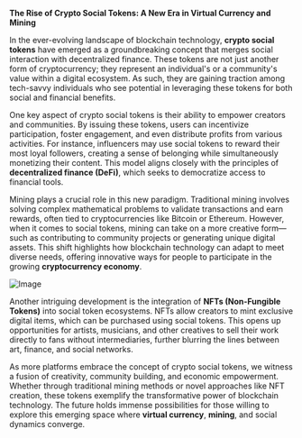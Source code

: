 **The Rise of Crypto Social Tokens: A New Era in Virtual Currency and Mining**

In the ever-evolving landscape of blockchain technology, **crypto social tokens** have emerged as a groundbreaking concept that merges social interaction with decentralized finance. These tokens are not just another form of cryptocurrency; they represent an individual's or a community's value within a digital ecosystem. As such, they are gaining traction among tech-savvy individuals who see potential in leveraging these tokens for both social and financial benefits.

One key aspect of crypto social tokens is their ability to empower creators and communities. By issuing these tokens, users can incentivize participation, foster engagement, and even distribute profits from various activities. For instance, influencers may use social tokens to reward their most loyal followers, creating a sense of belonging while simultaneously monetizing their content. This model aligns closely with the principles of **decentralized finance (DeFi)**, which seeks to democratize access to financial tools.

Mining plays a crucial role in this new paradigm. Traditional mining involves solving complex mathematical problems to validate transactions and earn rewards, often tied to cryptocurrencies like Bitcoin or Ethereum. However, when it comes to social tokens, mining can take on a more creative form—such as contributing to community projects or generating unique digital assets. This shift highlights how blockchain technology can adapt to meet diverse needs, offering innovative ways for people to participate in the growing **cryptocurrency economy**.

![Image](https://github.com/user-attachments/assets/31692037-0104-4703-abd1-696b6a7dd41b)

Another intriguing development is the integration of **NFTs (Non-Fungible Tokens)** into social token ecosystems. NFTs allow creators to mint exclusive digital items, which can be purchased using social tokens. This opens up opportunities for artists, musicians, and other creatives to sell their work directly to fans without intermediaries, further blurring the lines between art, finance, and social networks.

As more platforms embrace the concept of crypto social tokens, we witness a fusion of creativity, community building, and economic empowerment. Whether through traditional mining methods or novel approaches like NFT creation, these tokens exemplify the transformative power of blockchain technology. The future holds immense possibilities for those willing to explore this emerging space where **virtual currency**, **mining**, and social dynamics converge.